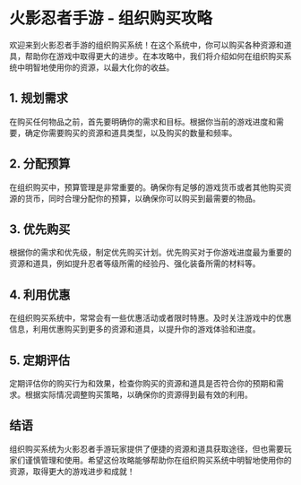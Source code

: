 # 火影忍者手游 - 组织购买攻略

欢迎来到火影忍者手游的组织购买系统！在这个系统中，你可以购买各种资源和道具，帮助你在游戏中取得更大的进步。在本攻略中，我们将介绍如何在组织购买系统中明智地使用你的资源，以最大化你的收益。

## 1. 规划需求

在购买任何物品之前，首先要明确你的需求和目标。根据你当前的游戏进度和需要，确定你需要购买的资源和道具类型，以及购买的数量和频率。

## 2. 分配预算

在组织购买中，预算管理是非常重要的。确保你有足够的游戏货币或者其他购买资源的货币，同时合理分配你的预算，以确保你可以购买到最需要的物品。

## 3. 优先购买

根据你的需求和优先级，制定优先购买计划。优先购买对于你游戏进度最为重要的资源和道具，例如提升忍者等级所需的经验丹、强化装备所需的材料等。

## 4. 利用优惠

在组织购买系统中，常常会有一些优惠活动或者限时特惠。及时关注游戏中的优惠信息，利用优惠购买到更多的资源和道具，以提升你的游戏体验和进度。

## 5. 定期评估

定期评估你的购买行为和效果，检查你购买的资源和道具是否符合你的预期和需求。根据实际情况调整购买策略，以确保你的资源得到最有效的利用。

## 结语

组织购买系统为火影忍者手游玩家提供了便捷的资源和道具获取途径，但也需要玩家们谨慎管理和使用。希望这份攻略能够帮助你在组织购买系统中明智地使用你的资源，取得更大的游戏进步和成就！
